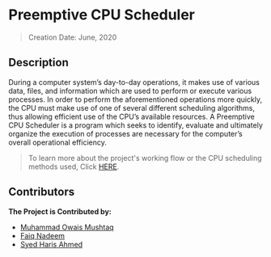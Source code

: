 # Preemptive CPU Scheduler
> Creation Date: June, 2020
## Description
During a computer system’s day-to-day operations, it makes use of various data, files, and information which are used to perform or execute various processes. In order to perform the aforementioned operations more quickly, the CPU must make use of one of several different scheduling algorithms, thus allowing efficient use of the CPU’s available resources. A Preemptive CPU Scheduler is a program which seeks to identify, evaluate and ultimately organize the execution of processes are necessary for the computer’s overall operational efficiency.

> To learn more about the project's working flow or the CPU scheduling methods used, Click [HERE](https://github.com/muhammadowaismushtaq/Preemptive-CPU-Scheduler/blob/675e19308832a2fec09026ae195012ddb8ed0343/CPU%20Scheduler%20-%20REPORT%20-%20OS%20Project.pdf).

## Contributors
<b> The Project is Contributed by: </b>
* [Muhammad Owais Mushtaq](https://github.com/muhammadowaismushtaq)
* [Faiq Nadeem](https://github.com/)
* [Syed Haris Ahmed](https://github.com/)
